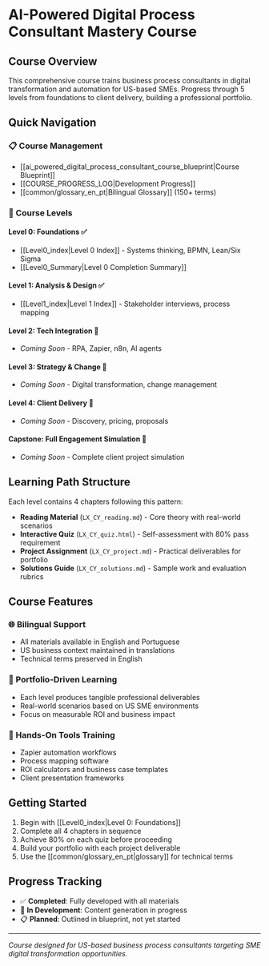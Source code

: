# AI-Powered Digital Process Consultant Mastery Course

## Course Overview
This comprehensive course trains business process consultants in digital transformation and automation for US-based SMEs. Progress through 5 levels from foundations to client delivery, building a professional portfolio.

## Quick Navigation

### 📋 Course Management
- [[ai_powered_digital_process_consultant_course_blueprint|Course Blueprint]]
- [[COURSE_PROGRESS_LOG|Development Progress]]
- [[common/glossary_en_pt|Bilingual Glossary]] (150+ terms)

### 🎯 Course Levels

#### Level 0: Foundations ✅
- [[Level0_index|Level 0 Index]] - Systems thinking, BPMN, Lean/Six Sigma
- [[Level0_Summary|Level 0 Completion Summary]]

#### Level 1: Analysis & Design ✅
- [[Level1_index|Level 1 Index]] - Stakeholder interviews, process mapping

#### Level 2: Tech Integration 🚧
- *Coming Soon* - RPA, Zapier, n8n, AI agents

#### Level 3: Strategy & Change 🚧
- *Coming Soon* - Digital transformation, change management

#### Level 4: Client Delivery 🚧
- *Coming Soon* - Discovery, pricing, proposals

#### Capstone: Full Engagement Simulation 🚧
- *Coming Soon* - Complete client project simulation

## Learning Path Structure

Each level contains 4 chapters following this pattern:
- **Reading Material** (`LX_CY_reading.md`) - Core theory with real-world scenarios
- **Interactive Quiz** (`LX_CY_quiz.html`) - Self-assessment with 80% pass requirement
- **Project Assignment** (`LX_CY_project.md`) - Practical deliverables for portfolio
- **Solutions Guide** (`LX_CY_solutions.md`) - Sample work and evaluation rubrics

## Course Features

### 🌐 Bilingual Support
- All materials available in English and Portuguese
- US business context maintained in translations
- Technical terms preserved in English

### 🎯 Portfolio-Driven Learning
- Each level produces tangible professional deliverables
- Real-world scenarios based on US SME environments
- Focus on measurable ROI and business impact

### 🔧 Hands-On Tools Training
- Zapier automation workflows
- Process mapping software
- ROI calculators and business case templates
- Client presentation frameworks

## Getting Started

1. Begin with [[Level0_index|Level 0: Foundations]]
2. Complete all 4 chapters in sequence
3. Achieve 80% on each quiz before proceeding
4. Build your portfolio with each project deliverable
5. Use the [[common/glossary_en_pt|glossary]] for technical terms

## Progress Tracking

- ✅ **Completed**: Fully developed with all materials
- 🚧 **In Development**: Content generation in progress
- 📋 **Planned**: Outlined in blueprint, not yet started

---

*Course designed for US-based business process consultants targeting SME digital transformation opportunities.*
